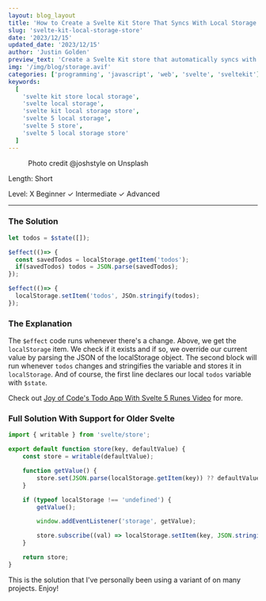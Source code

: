 ```yaml
---
layout: blog_layout
title: 'How to Create a Svelte Kit Store That Syncs With Local Storage - Svelte 5'
slug: 'svelte-kit-local-storage-store'
date: '2023/12/15'
updated_date: '2023/12/15'
author: 'Justin Golden'
preview_text: 'Create a Svelte Kit store that automatically syncs with localStorage in Svelte 5'
img: '/img/blog/storage.avif'
categories: ['programming', 'javascript', 'web', 'svelte', 'sveltekit']
keywords:
  [
    'svelte kit store local storage',
    'svelte local storage',
    'svelte kit local storage store',
    'svelte 5 local storage',
    'svelte 5 store',
    'svelte 5 local storage store'
  ]
---
```


<figure>
  <picture>
    <source type="image/avif" srcset="/img/blog/storage.avif" alt="">
    <img src="/img/blog/storage.jpg" alt="">
  </picture>
  <figcaption>Photo credit @joshstyle on Unsplash</figcaption>
</figure>

Length: Short

Level: X Beginner ✓ Intermediate ✓ Advanced

---

### The Solution

```js
let todos = $state([]);

$effect(()=> {
  const savedTodos = localStorage.getItem('todos');
  if(savedTodos) todos = JSON.parse(savedTodos);
});

$effect(()=> {
  localStorage.setItem('todos', JSOn.stringify(todos);
});
```

### The Explanation

The `$effect` code runs whenever there's a change. Above, we get the `localStorage` item. We check if it exists and if so, we override our current value by parsing the JSON of the localStorage object. The second block will run whenever `todos` changes and stringifies the variable and stores it in `localStorage`. And of course, the first line declares our local `todos` variable with `$state`.

Check out [Joy of Code's Todo App With Svelte 5 Runes Video](https://youtu.be/uOI77E8Y95Q?si=A0xZs0k0WE6HiC5q) for more.

### Full Solution With Support for Older Svelte

```js
import { writable } from 'svelte/store';

export default function store(key, defaultValue) {
	const store = writable(defaultValue);

	function getValue() {
		store.set(JSON.parse(localStorage.getItem(key)) ?? defaultValue);
	}

	if (typeof localStorage !== 'undefined') {
		getValue();

		window.addEventListener('storage', getValue);

		store.subscribe((val) => localStorage.setItem(key, JSON.stringify(val)));
	}

	return store;
}
```

This is the solution that I've personally been using a variant of on many projects. Enjoy!
